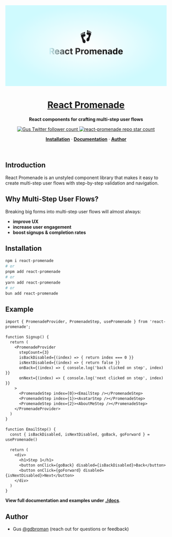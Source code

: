 <img alt="React Promenade – React components for crafting multi-step user flows" src="./assets/cover.png" />

<div align="center">
  <a href="https://github.com/gdbroman/react-promenade" style="text-decoration: underline">
    <h1>
      <u>
        React Promenade
      </u>
    </h1>
  </a>
  <p>
    <b>React components for crafting multi-step user flows</b>
  </p>
  <p align="center">
    <a href="https://x.com/gdbroman">
      <img src="https://img.shields.io/twitter/follow/gdbroman?style=flat&label=gdbroman&logo=x" alt="Gus Twitter follower count" />
    </a>
    <a href="https://github.com/gdbroman/react-promenade">
      <img src="https://img.shields.io/github/stars/gdbroman/react-promenade?style=flat&label=gdbroman%2Freact-promenade" alt="react-promenade repo star count" />
    </a>
  </p>
  <p align="center">
    <a href="#installation"><strong>Installation</strong></a> ·
    <a href="./docs/DOCUMENTATION.md"><strong>Documentation</strong></a> ·
    <a href="#author"><strong>Author</strong></a>
  </p>
</div>

<br/>

## Introduction

React Promenade is an unstyled component library that makes it easy to create multi-step user flows with step-by-step validation and navigation.

## Why Multi-Step User Flows?

Breaking big forms into multi-step user flows will almost always:

* **improve UX**
* **increase user engagement**
* **boost signups & completion rates**

## Installation

```bash
npm i react-promenade
# or
pnpm add react-promenade
# or
yarn add react-promenade
# or
bun add react-promenade
```

## Example

```tsx
import { PromenadeProvider, PromenadeStep, usePromenade } from 'react-promenade';

function Signup() {
  return (
    <PromenadeProvider
      stepCount={3}
      isBackDisabled={(index) => { return index === 0 }}
      isNextDisabled={(index) => { return false }}
      onBack={(index) => { console.log('back clicked on step', index) }}
      onNext={(index) => { console.log('next clicked on step', index) }}
    >
      <PromenadeStep index={0}><EmailStep /></PromenadeStep>
      <PromenadeStep index={1}><AvatarStep /></PromenadeStep>
      <PromenadeStep index={2}><AboutMeStep /></PromenadeStep>
    </PromenadeProvider>
  )
}

function EmailStep() {
  const { isBackDisabled, isNextDisabled, goBack, goForward } = usePromenade()

  return (
    <div>
      <h1>Step 1</h1>
      <button onClick={goBack} disabled={isBackDisabled}>Back</button>
      <button onClick={goForward} disabled={isNextDisabled}>Next</button>
    </div>
  )
}
```

**View full documentation and examples under [./docs](./docs)**.

## Author

* Gus [@gdbroman](https://x.com/gdbroman) (reach out for questions or feedback)
